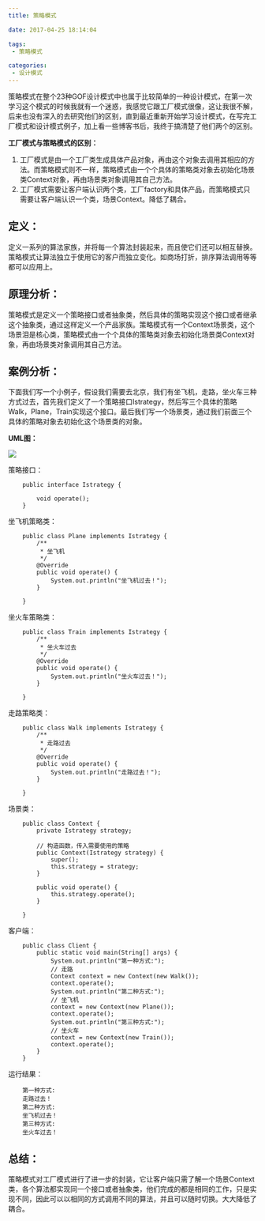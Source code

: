 ```yaml
---
title: 策略模式

date: 2017-04-25 18:14:04

tags: 
 - 策略模式

categories: 
 - 设计模式 
---
```


策略模式在整个23种GOF设计模式中也属于比较简单的一种设计模式，在第一次学习这个模式的时候我就有一个迷惑，我感觉它跟工厂模式很像，这让我很不解，后来也没有深入的去研究他们的区别，直到最近重新开始学习设计模式，在写完工厂模式和设计模式例子，加上看一些博客书后，我终于搞清楚了他们两个的区别。

**工厂模式与策略模式的区别：**


1. 工厂模式是由一个工厂类生成具体产品对象，再由这个对象去调用其相应的方法。而策略模式则不一样，策略模式由一个个具体的策略类对象去初始化场景类Context对象，再由场景类对象调用其自己方法。
2. 工厂模式需要让客户端认识两个类，工厂factory和具体产品，而策略模式只需要让客户端认识一个类，场景Context。降低了耦合。


## **定义：** ##

定义一系列的算法家族，并将每一个算法封装起来，而且使它们还可以相互替换。策略模式让算法独立于使用它的客户而独立变化。如商场打折，排序算法调用等等都可以应用上。



## **原理分析：** ##

策略模式是定义一个策略接口或者抽象类，然后具体的策略实现这个接口或者继承这个抽象类，通过这样定义一个产品家族。策略模式有一个Context场景类，这个场景泪是核心类，策略模式由一个个具体的策略类对象去初始化场景类Context对象，再由场景类对象调用其自己方法。


## **案例分析：** ##

下面我们写一个小例子，假设我们需要去北京，我们有坐飞机，走路，坐火车三种方式过去，首先我们定义了一个策略接口Istrategy，然后写三个具体的策略Walk，Plane，Train实现这个接口。最后我们写一个场景类，通过我们前面三个具体的策略对象去初始化这个场景类的对象。

 **UML图：** 

![](http://ops0jcxr8.bkt.clouddn.com/%E7%AD%96%E7%95%A5%E6%A8%A1%E5%BC%8F.png)




策略接口：

	    public interface Istrategy {
	
			void operate();
	    }

坐飞机策略类：


	    public class Plane implements Istrategy {
			/**
			 * 坐飞机
			 */
			@Override
			public void operate() {
				System.out.println("坐飞机过去！");
			}
	
	    }

坐火车策略类：

	    public class Train implements Istrategy {
			/**
			 * 坐火车过去
			 */
			@Override
			public void operate() {
				System.out.println("坐火车过去！");
			}
	
	    }


走路策略类：

	    public class Walk implements Istrategy {
			/**
			 * 走路过去
			 */
			@Override
			public void operate() {
				System.out.println("走路过去！");
			}
	
	    }


场景类：

	    public class Context {
			private Istrategy strategy;
		
			// 构造函数，传入需要使用的策略
			public Context(Istrategy strategy) {
				super();
				this.strategy = strategy;
			}
		
			public void operate() {
				this.strategy.operate();
			}
	
	    }

客户端：

	    public class Client {
			public static void main(String[] args) {
				System.out.println("第一种方式:");
				// 走路
				Context context = new Context(new Walk());
				context.operate();
				System.out.println("第二种方式:");
				// 坐飞机
				context = new Context(new Plane());
				context.operate();
				System.out.println("第三种方式:");
				// 坐火车
				context = new Context(new Train());
				context.operate();
			}
	    }

运行结果：

	    第一种方式:
	    走路过去！
	    第二种方式:
	    坐飞机过去！
	    第三种方式:
	    坐火车过去！

## **总结：** ##

策略模式对工厂模式进行了进一步的封装，它让客户端只需了解一个场景Context类，各个算法都实现同一个接口或者抽象类，他们完成的都是相同的工作，只是实现不同，因此可以以相同的方式调用不同的算法，并且可以随时切换。大大降低了耦合。